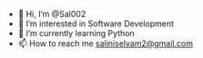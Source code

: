 - 👋 Hi, I’m @Sal002
- 👀 I’m interested in Software Development 
- 🌱 I’m currently learning Python
- 📫 How to reach me saliniselvam2@gmail.com

<!---
Sal002/Sal002 is a ✨ special ✨ repository because its `README.md` (this file) appears on your GitHub profile.
You can click the Preview link to take a look at your changes.
--->

